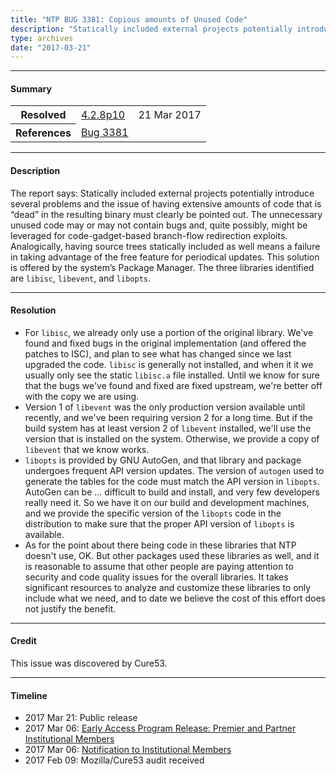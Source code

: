 ```yaml
---
title: "NTP BUG 3381: Copious amounts of Unused Code"
description: "Statically included external projects potentially introduce several problems and the issue of having extensive amounts of dead code in the resulting binary must clearly be pointed out. This bug was resolved in NTP 4.2.8p10."
type: archives
date: "2017-03-21"
---
```


* * *

#### Summary

<table>
  <tbody>
	<tr>
		<th><b>Resolved</b></th>
		<td><a href="/support/securitynotice/4_2_8p10-release-announcement/">4.2.8p10</a></td>
		<td>21 Mar 2017</td>
	</tr>
	<tr>
		<th><b>References</b></th>
		<td><a href="https://bugs.ntp.org/show_bug.cgi?id=3381">Bug 3381</a></td>
		<td></td>
	</tr>
  </tbody>	
</table>

* * *
    
#### Description 

The report says: Statically included external projects potentially introduce several problems and the issue of having extensive amounts of code that is “dead” in the resulting binary must clearly be pointed out. The unnecessary unused code may or may not contain bugs and, quite possibly, might be leveraged for code-gadget-based branch-flow redirection exploits. Analogically, having source trees statically included as well means a failure in taking advantage of the free feature for periodical updates. This solution is offered by the system’s Package Manager. The three libraries identified are `libisc`, `libevent`, and `libopts`.

* * *
    
#### Resolution

* For `libisc`, we already only use a portion of the original library. We've found and fixed bugs in the original implementation (and offered the patches to ISC), and plan to see what has changed since we last upgraded the code. `libisc` is generally not installed, and when it it we usually only see the static `libisc.a` file installed. Until we know for sure that the bugs we've found and fixed are fixed upstream, we're better off with the copy we are using.
* Version 1 of `libevent` was the only production version available until recently, and we've been requiring version 2 for a long time. But if the build system has at least version 2 of `libevent` installed, we'll use the version that is installed on the system. Otherwise, we provide a copy of `libevent` that we know works.
* `libopts` is provided by GNU AutoGen, and that library and package undergoes frequent API version updates. The version of `autogen` used to generate the tables for the code must match the API version in `libopts`. AutoGen can be ... difficult to build and install, and very few developers really need it. So we have it on our build and development machines, and we provide the specific version of the `libopts` code in the distribution to make sure that the proper API version of `libopts` is available.
* As for the point about there being code in these libraries that NTP doesn't use, OK. But other packages used these libraries as well, and it is reasonable to assume that other people are paying attention to security and code quality issues for the overall libraries. It takes significant resources to analyze and customize these libraries to only include what we need, and to date we believe the cost of this effort does not justify the benefit. 

* * *

#### Credit

This issue was discovered by Cure53.

* * *

#### Timeline

* 2017 Mar 21: Public release
* 2017 Mar 06: [Early Access Program Release: Premier and Partner Institutional Members](https://www.nwtime.org/membership/benefits/)
* 2017 Mar 06: [Notification to Institutional Members](https://www.nwtime.org/membership/benefits/)
* 2017 Feb 09: Mozilla/Cure53 audit received